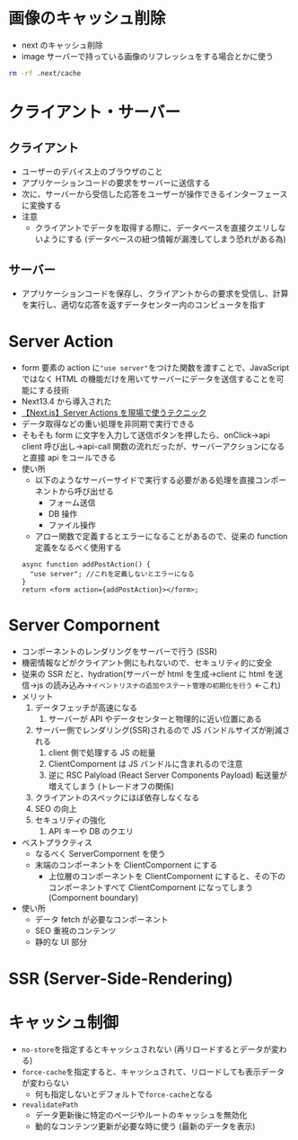
# 画像のキャッシュ削除
- next のキャッシュ削除
- image サーバーで持っている画像のリフレッシュをする場合とかに使う

```zsh
rm -rf .next/cache
```

# クライアント・サーバー
## クライアント
  - ユーザーのデバイス上のブラウザのこと
  - アプリケーションコードの要求をサーバーに送信する
  - 次に、サーバーから受信した応答をユーザーが操作できるインターフェースに変換する
  - 注意
    - クライアントでデータを取得する際に、データベースを直接クエリしないようにする (データベースの紐つ情報が漏洩してしまう恐れがある為)
## サーバー
  - アプリケーションコードを保存し、クライアントからの要求を受信し、計算を実行し、適切な応答を返すデータセンター内のコンピュータを指す

# Server Action
- form 要素の action に`"use server"`をつけた関数を渡すことで、JavaScript ではなく HTML の機能だけを用いてサーバーにデータを送信することを可能にする技術
- Next13.4 から導入された
- [【Next.js】Server Actions を現場で使うテクニック](https://zenn.dev/rio_dev/articles/eb69fae0557f20)
- データ取得などの重い処理を非同期で実行できる
- そもそも form に文字を入力して送信ボタンを押したら、onClick->api client 呼び出し->api-call 関数の流れだったが、サーバーアクションになると直接 api をコールできる
- 使い所
  - 以下のようなサーバーサイドで実行する必要がある処理を直接コンポーネントから呼び出せる
    - フォーム送信
    - DB 操作
    - ファイル操作
  - アロー関数で定義するとエラーになることがあるので、従来の function 定義をなるべく使用する
  ```tsx
  async function addPostAction() {
    "use server"; //これを定義しないとエラーになる
  }
  return <form action={addPostAction}></form>;
  ```

# Server Compornent
- コンポーネントのレンダリングをサーバーで行う (SSR)
- 機密情報などがクライアント側にもれないので、セキュリティ的に安全
- 従来の SSR だと、hydration(サーバーが html を生成->client に html を送信->js の読み込み->`イベントリスナの追加やステート管理の初期化を行う` <-これ)
- メリット
  1. データフェッチが高速になる
     1. サーバーが API やデータセンターと物理的に近い位置にある
  2. サーバー側でレンダリング(SSR)されるので JS バンドルサイズが削減される
     1. client 側で処理する JS の総量
     2. ClientCompornent は JS バンドルに含まれるので注意
     3. 逆に RSC Palyload (React Server Components Payload) 転送量が増えてしまう (トレードオフの関係)
  3. クライアントのスペックにほぼ依存しなくなる
  4. SEO の向上
  5. セキュリティの強化
     1. API キーや DB のクエリ
- ベストプラクティス
  - なるべく ServerCompornent を使う
  - 末端のコンポーネントを ClientCompornent にする
    - 上位層のコンポーネントを ClientCompornent にすると、その下のコンポーネントすべて ClientCompornent になってしまう(Compornent boundary)
- 使い所
  - データ fetch が必要なコンポーネント
  - SEO 重視のコンテンツ
  - 静的な UI 部分

# SSR (Server-Side-Rendering)

# キャッシュ制御
- `no-store`を指定するとキャッシュされない (再リロードするとデータが変わる)
- `force-cache`を指定すると、キャッシュされて、リロードしても表示データが変わらない
  - 何も指定しないとデフォルトで`force-cache`となる
- `revalidatePath`
  - データ更新後に特定のページやルートのキャッシュを無効化
  - 動的なコンテンツ更新が必要な時に使う (最新のデータを表示)
